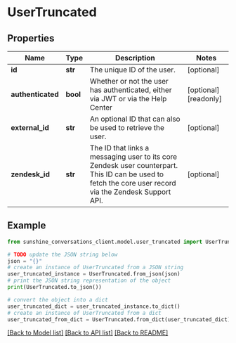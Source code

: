 # UserTruncated


## Properties

Name | Type | Description | Notes
------------ | ------------- | ------------- | -------------
**id** | **str** | The unique ID of the user. | [optional] 
**authenticated** | **bool** | Whether or not the user has authenticated, either via JWT or via the Help Center | [optional] [readonly] 
**external_id** | **str** | An optional ID that can also be used to retrieve the user.  | [optional] 
**zendesk_id** | **str** | The ID that links a messaging user to its core Zendesk user counterpart. This ID can be used to fetch the core user record via the Zendesk Support API.  | [optional] 

## Example

```python
from sunshine_conversations_client.model.user_truncated import UserTruncated

# TODO update the JSON string below
json = "{}"
# create an instance of UserTruncated from a JSON string
user_truncated_instance = UserTruncated.from_json(json)
# print the JSON string representation of the object
print(UserTruncated.to_json())

# convert the object into a dict
user_truncated_dict = user_truncated_instance.to_dict()
# create an instance of UserTruncated from a dict
user_truncated_from_dict = UserTruncated.from_dict(user_truncated_dict)
```
[[Back to Model list]](../README.md#documentation-for-models) [[Back to API list]](../README.md#documentation-for-api-endpoints) [[Back to README]](../README.md)



